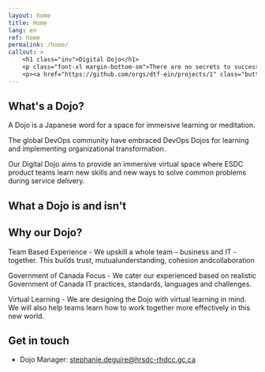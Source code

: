 ```yaml
---
layout: home
title: Home
lang: en
ref: home
permalink: /home/
callout: >
    <h1 class="inv">Digital Dojo</h1>
    <p class="font-xl margin-bottom-sm">There are no secrets to success. It is the result of preperation, hard work, and learning from failure.</p>
    <p><a href="https://github.com/orgs/dtf-ein/projects/1" class="button">Follow our work</a></p>
---
```


## What's a Dojo?

A Dojo is a Japanese word for a space for immersive learning or meditation.​

The global DevOps community have embraced DevOps Dojos for learning and implementing organizational transformation.​

Our Digital Dojo aims to provide an immersive virtual space where ESDC product teams learn new skills and new ways to solve common problems during service delivery.

## What a Dojo is and isn't


## Why our Dojo?

Team Based Experience - We upskill a whole team – business and IT - together.​ This builds trust, mutual​understanding, cohesion and​collaboration

Government of Canada Focus - We cater our experienced based on realistic Government of Canada IT practices, standards,​ languages and challenges.

Virtual Learning - We are designing the Dojo with virtual learning in mind. We will also help teams learn how to work together more effectively in this new world.

## Get in touch
- Dojo Manager: [stephanie.deguire@hrsdc-rhdcc.gc.ca](mailto:stephanie.deguire@hrsdc-rhdcc.gc.ca)

